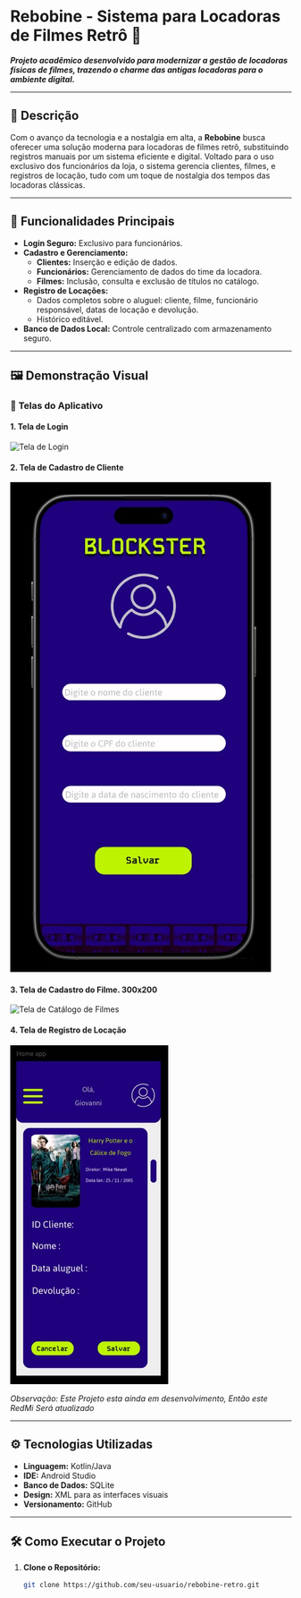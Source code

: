 # **Rebobine** - Sistema para Locadoras de Filmes Retrô 🎥  

**_Projeto acadêmico desenvolvido para modernizar a gestão de locadoras físicas de filmes, trazendo o charme das antigas locadoras para o ambiente digital._**  

---

## 📝 **Descrição**  

Com o avanço da tecnologia e a nostalgia em alta, a **Rebobine** busca oferecer uma solução moderna para locadoras de filmes retrô, substituindo registros manuais por um sistema eficiente e digital. Voltado para o uso exclusivo dos funcionários da loja, o sistema gerencia clientes, filmes, e registros de locação, tudo com um toque de nostalgia dos tempos das locadoras clássicas.  

---

## 🚀 **Funcionalidades Principais**  

- **Login Seguro:** Exclusivo para funcionários.  
- **Cadastro e Gerenciamento:**  
  - **Clientes:** Inserção e edição de dados.  
  - **Funcionários:** Gerenciamento de dados do time da locadora.  
  - **Filmes:** Inclusão, consulta e exclusão de títulos no catálogo.  
- **Registro de Locações:**  
  - Dados completos sobre o aluguel: cliente, filme, funcionário responsável, datas de locação e devolução.  
  - Histórico editável.  
- **Banco de Dados Local:** Controle centralizado com armazenamento seguro.  

---

## 🖼️ **Demonstração Visual**  

### 📱 **Telas do Aplicativo**  

#### 1. Tela de Login  
![Tela de Login](https://github.com/ANAMARIAZAVA/androidStudioProjetoRebobine/blob/main/ImagemReadme/Loguin%20do%20Usu%C3%A1rio%20-%20Copia.jpeg?raw=true=300x200)  

#### 2. Tela de Cadastro de Cliente  
![Tela de Cadastro de Cliente](https://github.com/ANAMARIAZAVA/androidStudioProjetoRebobine/blob/main/ImagemReadme/Tela%20de%20Cadastro%20Usuario%20ou%20fornecedor.jpeg?raw=true=300x200)


#### 3. Tela de Cadastro do Filme.  300x200
![Tela de Catálogo de Filmes]()  

#### 4. Tela de Registro de Locação  
![Tela de Registro de Locação](https://github.com/ANAMARIAZAVA/androidStudioProjetoRebobine/blob/main/ImagemReadme/Tela%20administrador%20ao%20consultar%20o%20%20filme.jpeg?raw=true)  

*Observação: Este Projeto esta ainda em desenvolvimento, Então este RedMi Será atualizado*  

---

## ⚙️ **Tecnologias Utilizadas**  

- **Linguagem:** Kotlin/Java  
- **IDE:** Android Studio  
- **Banco de Dados:** SQLite  
- **Design:** XML para as interfaces visuais  
- **Versionamento:** GitHub  

---

## 🛠️ **Como Executar o Projeto**  

1. **Clone o Repositório:**  
   ```bash  
   git clone https://github.com/seu-usuario/rebobine-retro.git  
